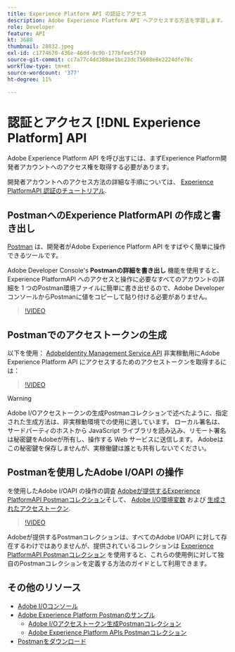 ```yaml
---
title: Experience Platform API の認証とアクセス
description: Adobe Experience Platform API へアクセスする方法を学習します。
role: Developer
feature: API
kt: 3688
thumbnail: 28832.jpeg
exl-id: c1774670-436e-46dd-9c9b-177bfee5f749
source-git-commit: cc7a77c4dd380ae1bc23dc75608e8e2224dfe78c
workflow-type: tm+mt
source-wordcount: '377'
ht-degree: 11%

---
```


# 認証とアクセス [!DNL Experience Platform] API

Adobe Experience Platform API を呼び出すには、まずExperience Platform開発者アカウントへのアクセス権を取得する必要があります。

開発者アカウントへのアクセス方法の詳細な手順については、 [Experience PlatformAPI 認証のチュートリアル](https://experienceleague.adobe.com/docs/experience-platform/landing/platform-apis/api-authentication.html?lang=ja).

## PostmanへのExperience PlatformAPI の作成と書き出し

[Postman](https://www.getpostman.com/) は、開発者がAdobe Experience Platform API をすばやく簡単に操作できるツールです。

Adobe Developer Console&#39;s **Postmanの詳細を書き出し** 機能を使用すると、Experience PlatformAPI へのアクセスと操作に必要なすべてのアカウントの詳細を 1 つのPostman環境ファイルに簡単に書き出せるので、Adobe DeveloperコンソールからPostmanに値をコピーして貼り付ける必要がありません。

>[!VIDEO](https://video.tv.adobe.com/v/28832/?quality=12&learn=on)

## Postmanでのアクセストークンの生成

以下を使用： [AdobeIdentity Management Service API](https://github.com/adobe/experience-platform-postman-samples/tree/master/apis/ims) 非実稼動用にAdobe Experience Platform API にアクセスするためのアクセストークンを取得するには：

>[!VIDEO](https://video.tv.adobe.com/v/29698/?quality=12&learn=on)

>[!WARNING]
>
> Adobe I/Oアクセストークンの生成Postmanコレクションで述べたように、指定された生成方法は、非実稼動環境での使用に適しています。 ローカル署名は、サードパーティのホストから JavaScript ライブラリを読み込み、リモート署名は秘密鍵をAdobeが所有し、操作する Web サービスに送信します。 Adobeはこの秘密鍵を保存しませんが、実稼働鍵は誰とも共有しないでください。

## Postmanを使用したAdobe I/OAPI の操作

を使用したAdobe I/OAPI の操作の調査 [Adobeが提供するExperience PlatformAPI Postmanコレクション](https://github.com/adobe/experience-platform-postman-samples/tree/master/apis/experience-platform)そして、 [Adobe I/O環境変数](#export-adobe-io-integration-details-to-postman) および [生成されたアクセストークン](#generate-an-access-token-with-postman).

>[!VIDEO](https://video.tv.adobe.com/v/29704/?quality=12&learn=on)

Adobeが提供するPostmanコレクションは、すべてのAdobe I/OAPI に対して存在するわけではありませんが、提供されているコレクションは [Experience PlatformAPI Postmanコレクション](https://github.com/adobe/experience-platform-postman-samples/tree/master/apis/experience-platform) を使用すると、これらの使用例に対して独自のPostmanコレクションを定義する方法のガイドとして利用できます。

## その他のリソース

* [Adobe I/Oコンソール](https://console.adobe.io)
* [Adobe Experience Platform Postmanのサンプル](https://github.com/adobe/experience-platform-postman-samples)
   * [Adobe I/Oアクセストークン生成Postmanコレクション](https://github.com/adobe/experience-platform-postman-samples/tree/master/apis/ims)
   * [Adobe Experience Platform APIs Postmanコレクション](https://github.com/adobe/experience-platform-postman-samples/tree/master/apis/experience-platform)
* [Postmanをダウンロード](https://www.getpostman.com/)
